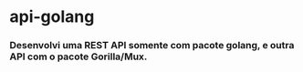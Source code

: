 <h1>api-golang</h1>

<h3>Desenvolvi uma REST API somente com pacote golang, e outra API com o pacote Gorilla/Mux.</h3>
